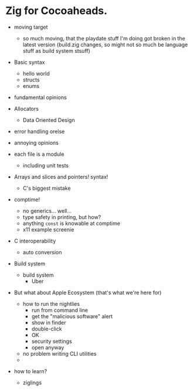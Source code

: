 # Zig for Cocoaheads.

* moving target
  - so much moving, that the playdate stuff I'm doing got broken in the latest version (build.zig changes, so might not so much be language stuff as build system stsuff)

* Basic syntax
  - hello world
  - structs
  - enums

* fundamental opinions

* Allocators
  - Data Oriented Design

* error handling
  orelse

* annoying opinions

* each file is a module
  - including unit tests

* Arrays and slices and pointers! syntax!
  - C's biggest mistake

* comptime!
  - no generics... well...
  - type safety in printing, but how?
  - anything `const` is knowable at comptime
  - x11 example screenie

* C interoperability
  - auto conversion

* Build system
  - build system
    - Uber

* But what about Apple Ecosystem (that's what we're here for)
  - how to run the nightlies
    - run from command line
    - get the "malicious software" alert
    - show in finder
    - double-click
    - OK
    - security settings
    - open anyway
  - no problem writing CLI utilities
  - 

* how to learn?
  - ziglings